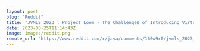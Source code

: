 ```yaml
---
layout: post
blog: "Reddit"
title: "JVMLS 2023 : Project Loom - The Challenges of Introducing Virtual Threads to the Java Platform (Alan Bateman)"
date: 2023-08-25T11:14:43Z
image: images/reddit.png
remote_url: "https://www.reddit.com/r/java/comments/160w9r0/jvmls_2023_project_loom_the_challenges_of/"
---
```

